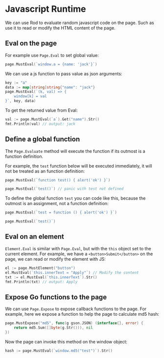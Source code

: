 # Javascript Runtime

We can use Rod to evaluate random javascript code on the page. Such as use it to read or modify the HTML content of the page.

## Eval on the page

For example use `Page.Eval` to set global value:

```go
page.MustEval(`window.a = {name: 'jack'}`)
```

We can use a js function to pass value as json arguments:

```go
key := "a"
data := map[string]string{"name": "jack"}
page.MustEval(`(k, val) => {
    window[k] = val
}`, key, data)
```

To get the returned value from Eval:

```go
val := page.MustEval(`a`).Get("name").Str()
fmt.Println(val) // output: jack
```

## Define a global function

The `Page.Evaluate` method will execute the function if its outmost is a function definition.

For example, the `test` function below will be executed immediately, it will not be treated as an function definition:

```go
page.MustEval(`function test() { alert('ok') }`)

page.MustEval(`test()`) // panic with test not defined
```

To define the global function `test` you can code like this, because the outmost is an assignment, not a function definition:

```go
page.MustEval(`test = function () { alert('ok') }`)

page.MustEval(`test()`)
```

## Eval on an element

`Element.Eval` is similar with `Page.Eval`, but with the `this` object set to the current element.
For example, we have a `<button>Submit</button>` on the page, we can read or modify the element with JS:

```go
el := page.MustElement("button")
el.MustEval(`this.innerText = "Apply"`) // Modify the content
txt := el.MustEval(`this.innerText`).Str()
fmt.Println(txt) // output: Apply
```

## Expose Go functions to the page

We can use `Page.Expose` to expose callback functions to the page. For example, here we expose a function to help the page to
calculate md5 hash:

```go
page.MustExpose("md5", func(g gson.JSON) (interface{}, error) {
    return md5.Sum([]byte(g.Str())), nil
})
```

Now the page can invoke this method on the window object:

```go
hash := page.MustEval(`window.md5("test")`).Str()
```
